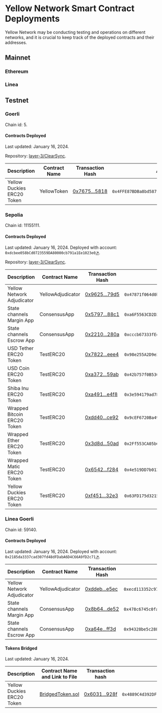 # Yellow Network Smart Contract Deployments

Yellow Network may be conducting testing and operations on different networks, and it is crucial to keep track of the deployed contracts and their addresses.

## Mainnet

### Ethereum

### Linea

## Testnet

### Goerli

Chain id: 5.

#### Contracts Deployed

Last updated: January 16, 2024.

Repository: [layer-3/ClearSync](https://github.com/layer-3/clearsync).

| Description                | Contract Name | Transaction Hash                                                                                                   | Address                                                                                                                         | Git SHA                                  |
| -------------------------- | ------------- | ------------------------------------------------------------------------------------------------------------------ | ------------------------------------------------------------------------------------------------------------------------------- | ---------------------------------------- |
| Yellow Duckies ERC20 Token | YellowToken   | [0x7675...5818](https://goerli.etherscan.io/tx/0x7675c666d57dda171d22991622d022e7d1e55d7c0db0e2ea2e24b1581b4f5818) | `0x4FFE87BDBa8bd5872Db30e8425CceC0Bd1a0E825`[↗](https://goerli.etherscan.io/address/0x4FFE87BDBa8bd5872Db30e8425CceC0Bd1a0E825) | 418c72494d451b5c4593b602993b71d95517b83f |

### Sepolia

Chain id: 11155111.

#### Contracts Deployed

Last updated: January 16, 2024.
Deployed with account: `0xdcbee058bCd0723559DA80000cb791a1Ee1023e0`[↗](https://sepolia.etherscan.io/address/0xdcbee058bCd0723559DA80000cb791a1Ee1023e0).

Repository: [layer-3/ClearSync](https://github.com/layer-3/clearsync).

| Description                 | Contract Name     | Transaction Hash                                                                                                    | Address                                                                                                                          | Git SHA                                  |
| --------------------------- | ----------------- | ------------------------------------------------------------------------------------------------------------------- | -------------------------------------------------------------------------------------------------------------------------------- | ---------------------------------------- |
| Yellow Network Adjudicator  | YellowAdjudicator | [0x9625...79d5](https://sepolia.etherscan.io/tx/0x9625f00a53809053a0a48dbd3d09e59b999211ef92fc7877e735251ea7b079d5) | `0x47871f064d0b2ABf9190275C4D69f466C98fBD77`[↗](https://sepolia.etherscan.io/address/0x47871f064d0b2ABf9190275C4D69f466C98fBD77) | 418c72494d451b5c4593b602993b71d95517b83f |
| State channels Margin App   | ConsensusApp      | [0x5797...88c1](https://sepolia.etherscan.io/tx/0x5797dde221daed50161b9f29a3962042b91dc2327ebd58dd65074fa06bc088c1) | `0xa6F5563CD2D38a0c1F2D41DF7Eff7181bf3c6a7e`[↗](https://sepolia.etherscan.io/address/0xa6F5563CD2D38a0c1F2D41DF7Eff7181bf3c6a7e) | 418c72494d451b5c4593b602993b71d95517b83f |
| State channels Escrow App   | ConsensusApp      | [0x2210...280a](https://sepolia.etherscan.io/tx/0x2210557ece0d0e8f47e6e517cfb9052881666a871906d7746db929308828280a) | `0xcccb67333fEefb04e85521fF0c219Cdb12539b84`[↗](https://sepolia.etherscan.io/address/0xcccb67333fEefb04e85521fF0c219Cdb12539b84) | 418c72494d451b5c4593b602993b71d95517b83f |
| USD Tether ERC20 Token      | TestERC20         | [0x7822...eee4](https://sepolia.etherscan.io/tx/0xa782216553fb5b409e21f7a8be37e5762b4ab6a5d9ff0ba2200e092685b2eee4) | `0x98e255A2D9e36d5174a7787aBA7053e60F47Fc08`[↗](https://sepolia.etherscan.io/address/0x98e255A2D9e36d5174a7787aBA7053e60F47Fc08) | 418c72494d451b5c4593b602993b71d95517b83f |
| USD Coin ERC20 Token        | TestERC20         | [0xa372...59ab](https://sepolia.etherscan.io/tx/0xa372976c4d4ae3a820caa3fd8aa21e1e43b2c1622102ed2cc8947e987b0a59ab) | `0x42b757f0B530cb44139ceDd9F0C47249175CBC7E`[↗](https://sepolia.etherscan.io/address/0x42b757f0B530cb44139ceDd9F0C47249175CBC7E) | 418c72494d451b5c4593b602993b71d95517b83f |
| Shiba Inu ERC20 Token       | TestERC20         | [0xa491...e4f8](https://sepolia.etherscan.io/tx/0xa49150f0cd60cf6cfd65f2a0bc17c2d8ecf92e98d8a9e51b1c4278618fb0e4f8) | `0x3e594179ad7E013f817bCddF310a7e75b2b069a9`[↗](https://sepolia.etherscan.io/address/0x3e594179ad7E013f817bCddF310a7e75b2b069a9) | 418c72494d451b5c4593b602993b71d95517b83f |
| Wrapped Bitcoin ERC20 Token | TestERC20         | [0xdd40...ce92](https://sepolia.etherscan.io/tx/0xdd40ba4e6cf220c5f50f9aa3bfc0cb21a089e48298051a3c8dacc8c2af65ce92) | `0x9cEF6720Ba49c8C94Df1CfA0D713828B7B9fAEB1`[↗](https://sepolia.etherscan.io/address/0x9cEF6720Ba49c8C94Df1CfA0D713828B7B9fAEB1) | 418c72494d451b5c4593b602993b71d95517b83f |
| Wrapped Ether ERC20 Token   | TestERC20         | [0x3d8d...50ad](https://sepolia.etherscan.io/tx/0x3d8dbe7ab18f85dfaf146fdc808b6816e792d95be8c56acd010466a4a63950ad) | `0x2Ff553CA05b647b0e352fe25828BB754a35Ff7dE`[↗](https://sepolia.etherscan.io/address/0x2Ff553CA05b647b0e352fe25828BB754a35Ff7dE) | 418c72494d451b5c4593b602993b71d95517b83f |
| Wrapped Matic ERC20 Token   | TestERC20         | [0x6542...f284](https://sepolia.etherscan.io/tx/0x654222f83fe14a1aa9d2d17be4e7fe2d86e2f1f31bcfcfc3b552b501d6e4f284) | `0x4e519DD7b0137D3D7a3Fe8EA2aC38E9c598230DB`[↗](https://sepolia.etherscan.io/address/0x4e519DD7b0137D3D7a3Fe8EA2aC38E9c598230DB) | 418c72494d451b5c4593b602993b71d95517b83f |
| Yellow Duckies ERC20 Token  | TestERC20         | [0xf451...32e3](https://sepolia.etherscan.io/tx/0xf4512ec5b2893300e0f5d17c84e245346d5f7420599e96c0098ee6b6eeb632e3) | `0x63FD175d3215779deBA7532fC660fA0E10c18676`[↗](https://sepolia.etherscan.io/address/0x63FD175d3215779deBA7532fC660fA0E10c18676) | 418c72494d451b5c4593b602993b71d95517b83f |

### Linea Goerli

Chain id: 59140.

#### Contracts Deployed

Last updated: January 16, 2024.
Deployed with account: `0x2185da3337cad307fd48dFDabA6D4C66A9fD2c71`[↗](https://goerli.lineascan.build/address/0x2185da3337cad307fd48dFDabA6D4C66A9fD2c71).

| Description                | Contract Name     | Transaction Hash                                                                                                      | Address                                                                                                                            | Git SHA                                  |
| -------------------------- | ----------------- | --------------------------------------------------------------------------------------------------------------------- | ---------------------------------------------------------------------------------------------------------------------------------- | ---------------------------------------- |
| Yellow Network Adjudicator | YellowAdjudicator | [0xddeb...e5ec](https://goerli.lineascan.build/tx/0xddeb37b48ac1d9350103136799911ee306029f0ca96f517d34c98bcf2ee9e5ec) | `0xecd113352c973c769208a77aae8626f9fbf81c6e`[↗](https://goerli.lineascan.build/address/0xecd113352c973c769208a77aae8626f9fbf81c6e) | 418c72494d451b5c4593b602993b71d95517b83f |
| State channels Margin App  | ConsensusApp      | [0x8b64...de52](https://goerli.lineascan.build/tx/0x8b6409f0e025730c02b817fb9857de5aafe2394e8103c6df073b06a98c2ede52) | `0x478c6745c0fa5c83b886fc9d417e03c14371e9d2`[↗](https://goerli.lineascan.build/address/0x478c6745c0fa5c83b886fc9d417e03c14371e9d2) | 418c72494d451b5c4593b602993b71d95517b83f |
| State channels Escrow App  | ConsensusApp      | [0xa64e...ff3d](https://goerli.lineascan.build/tx/0xa64e2d3e0b9c18c092e4dfb94d8ca03ea2199391917205ed38103aca78aaff3d) | `0x94328be5c288Aa28185799435d87a7F5CB366B72`[↗](https://goerli.lineascan.build/address/0x94328be5c288Aa28185799435d87a7F5CB366B72) |

#### Tokens Bridged

Last updated: January 16, 2024.

| Description                | Contract Name and Link to File                                                                                                                        | Transaction hash                                                                                                           | Address                                                                                                                                               |
| -------------------------- | ----------------------------------------------------------------------------------------------------------------------------------------------------- | -------------------------------------------------------------------------------------------------------------------------- | ----------------------------------------------------------------------------------------------------------------------------------------------------- |
| Yellow Duckies ERC20 Token | [BridgedToken.sol](https://github.com/Consensys/linea-contracts/blob/3cf85529fd4539eb06ba998030c37e47f98c528a/contracts/tokenBridge/BridgedToken.sol) | [0x6031...928f](https://explorer.goerli.linea.build/tx/0x6031e559c8882d883775f5bd6b379f283510850fde5aad127f9a7f9c0b1f928f) | `0x4889C4d392DF005dEE5e3998D170Fa90F994699b`[↗](https://explorer.goerli.linea.build/token/0x4889C4d392DF005dEE5e3998D170Fa90F994699b/token-transfers) |
